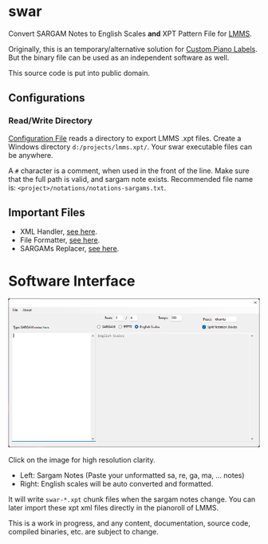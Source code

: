 # swar
Convert SARGAM Notes to English Scales __and__ XPT Pattern File for [LMMS](https://lmms.io/).

Originally, this is an temporary/alternative solution for [Custom Piano Labels](https://github.com/LMMS/lmms/issues/6162).
But the binary file can be used as an independent software as well.

This source code is put into public domain.

## Configurations

### Read/Write Directory
[Configuration File](swar/configs/Configurations.cs) reads a directory to export LMMS .xpt files.
Create a Windows directory `d:/projects/lmms.xpt/`.
Your swar executable files can be anywhere.

A `#` character is a comment, when used in the front of the line.
Make sure that the full path is valid, and sargam note exists.
Recommended file name is: `<project>/notations/notations-sargams.txt`.

## Important Files

* XML Handler, [see here](swar/libraries/XMLHandler.cs).
* File Formatter, [see here](swar/libraries/Formatter.cs).
* SARGAMs Replacer, [see here](swar/libraries/Replacer.cs).

# Software Interface
![SWAR Interface](interface.png)

Click on the image for high resolution clarity.

* Left: Sargam Notes (Paste your unformatted sa, re, ga, ma, ... notes)
* Right: English scales will be auto converted and formatted.

It will write `swar-*.xpt` chunk files when the sargam notes change.
You can later import these xpt xml files directly in the pianoroll of LMMS.

This is a work in progress, and any content, documentation, source code, compiled binaries, etc. are subject to change.
